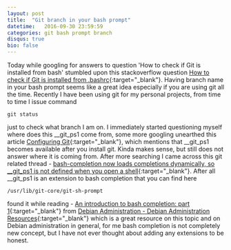 ```yaml
--- 
layout: post
title:  "Git branch in your bash prompt"
datetime:   2016-09-30 23:59:59
categories: git bash prompt branch
disqus: true
bio: false
---
```


Today while googling for answers to question 'How to check if Git is installed from bash' stumbled upon this stackoverflow question [How to check if Git is installed from .bashrc](http://stackoverflow.com/questions/7292584/how-to-check-if-git-is-installed-from-bashrc){:target="_blank"}. Having branch name in your bash prompt seems like a great idea especially if you are using git all the time. Recently I have been using git for my personal projects, from time to time I issue command  
```
git status
```  
just to check what branch I am on. I immediately started questioning myself where does this __git_ps1 come from, some more googling unearthed this article [Configuring Git](http://effectif.com/git/config){:target="_blank"}, which mentions that __git_ps1 becomes available after you install git. Kinda makes sense, but still does not answer where it is coming from. After more searching I came across this git related thread - [bash-completion now loads completions dynamically, so __git_ps1 is not defined when you open a shell](http://git.661346.n2.nabble.com/bash-completion-now-loads-completions-dynamically-so-git-ps1-is-not-defined-when-you-open-a-shell-td7415323.html){:target="_blank"}. After all __git_ps1 is an extension to bash completion that you can find here  
```
/usr/lib/git-core/git-sh-prompt
```  
found it while reading - [An introduction to bash completion: part 1](https://debian-administration.org/article/316/An_introduction_to_bash_completion_part_1){:target="_blank"} from [Debian Administration - Debian Administration Resources](https://debian-administration.org){:target="_blank"} which is a great resource on this topic and on Debian administration in general, for me bash completion is not completely new concept, but I have not ever thought about adding any extensions to be honest. 
